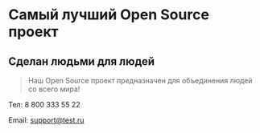 # Самый лучший Open Source проект

## Сделан людьми для людей

> Наш Open Source проект предназначен для объединения людей со всего мира!






Тел: 8 800 333 55 22

Email: support@test.ru
